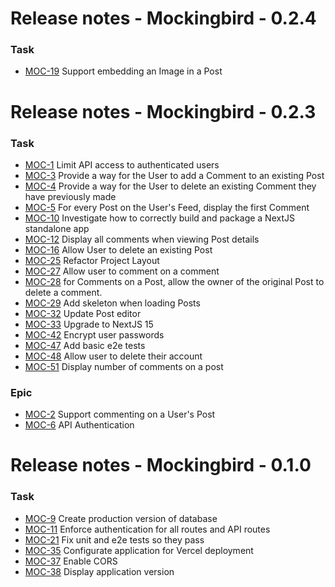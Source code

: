 # Release notes - Mockingbird - 0.2.4

### Task

- [MOC-19](https://stoy.atlassian.net/browse/MOC-19) Support embedding an Image in a Post

# Release notes - Mockingbird - 0.2.3

### Task

- [MOC-1](https://stoy.atlassian.net/browse/MOC-1) Limit API access to authenticated users
- [MOC-3](https://stoy.atlassian.net/browse/MOC-3) Provide a way for the User to add a Comment to an existing Post
- [MOC-4](https://stoy.atlassian.net/browse/MOC-4) Provide a way for the User to delete an existing Comment they have previously made
- [MOC-5](https://stoy.atlassian.net/browse/MOC-5) For every Post on the User's Feed, display the first Comment
- [MOC-10](https://stoy.atlassian.net/browse/MOC-10) Investigate how to correctly build and package a NextJS standalone app
- [MOC-12](https://stoy.atlassian.net/browse/MOC-12) Display all comments when viewing Post details
- [MOC-16](https://stoy.atlassian.net/browse/MOC-16) Allow User to delete an existing Post
- [MOC-25](https://stoy.atlassian.net/browse/MOC-25) Refactor Project Layout
- [MOC-27](https://stoy.atlassian.net/browse/MOC-27) Allow user to comment on a comment
- [MOC-28](https://stoy.atlassian.net/browse/MOC-28) for Comments on a Post, allow the owner of the original Post to delete a comment.
- [MOC-29](https://stoy.atlassian.net/browse/MOC-29) Add skeleton when loading Posts
- [MOC-32](https://stoy.atlassian.net/browse/MOC-32) Update Post editor
- [MOC-33](https://stoy.atlassian.net/browse/MOC-33) Upgrade to NextJS 15
- [MOC-42](https://stoy.atlassian.net/browse/MOC-42) Encrypt user passwords
- [MOC-47](https://stoy.atlassian.net/browse/MOC-47) Add basic e2e tests
- [MOC-48](https://stoy.atlassian.net/browse/MOC-48) Allow user to delete their account
- [MOC-51](https://stoy.atlassian.net/browse/MOC-51) Display number of comments on a post

### Epic

- [MOC-2](https://stoy.atlassian.net/browse/MOC-2) Support commenting on a User's Post
- [MOC-6](https://stoy.atlassian.net/browse/MOC-6) API Authentication

# Release notes - Mockingbird - 0.1.0

### Task

- [MOC-9](https://stoy.atlassian.net/browse/MOC-9) Create production version of database
- [MOC-11](https://stoy.atlassian.net/browse/MOC-11) Enforce authentication for all routes and API routes
- [MOC-21](https://stoy.atlassian.net/browse/MOC-21) Fix unit and e2e tests so they pass
- [MOC-35](https://stoy.atlassian.net/browse/MOC-35) Configurate application for Vercel deployment
- [MOC-37](https://stoy.atlassian.net/browse/MOC-37) Enable CORS
- [MOC-38](https://stoy.atlassian.net/browse/MOC-38) Display application version
